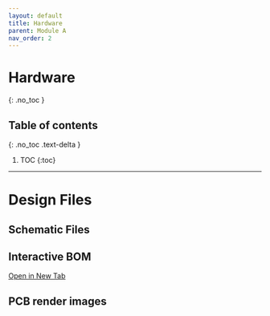 ```yaml
---
layout: default
title: Hardware
parent: Module A
nav_order: 2
---
```


# Hardware
{: .no_toc }

## Table of contents
{: .no_toc .text-delta }

1. TOC
{:toc}

---

# Design Files

## Schematic Files

## Interactive BOM

<a href="../assets/ibom.html" target="_blank">Open in New Tab</a>

## PCB render images
